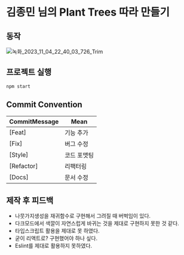 # 김종민 님의 Plant Trees 따라 만들기

## 동작
![녹화_2023_11_04_22_40_03_726_Trim](https://github.com/optshj/InteractiveTree/assets/105402944/a001ec18-6f82-44d3-9981-115404890feb)

## 프로젝트 실행
    npm start
    
## Commit Convention
  
| CommitMessage | Mean |
| -- | -- |
| [Feat] | 기능 추가 |
| [Fix] | 버그 수정 |
| [Style] | 코드 포맷팅 |
| [Refactor] | 리팩터링 |
| [Docs] | 문서 수정 |

## 제작 후 피드백
* 나뭇가지생성을 재귀함수로 구현해서 그려질 때 버벅임이 있다.
* 다크모드에서 색깔이 자연스럽게 바귀는 것을 제대로 구현하지 못한 것 같다.
* 타입스크립트 활용을 제대로 못 하였다.
* 굳이 리액트로? 구현했어야 하나 싶다.
* Eslint를 제대로 활용하지 못하였다.


